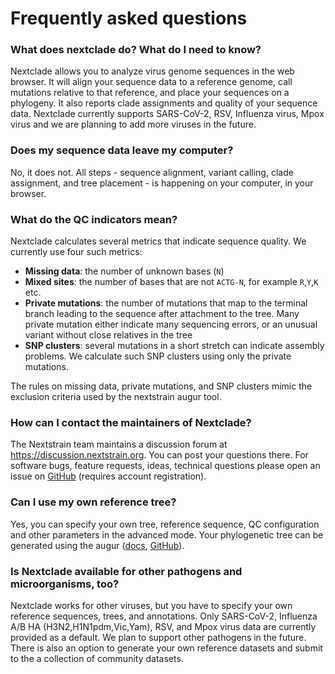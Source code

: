 # Frequently asked questions

### What does nextclade do? What do I need to know?

Nextclade allows you to analyze virus genome sequences in the web browser. It will align your sequence data to a reference genome, call mutations relative to that reference, and place your sequences on a phylogeny. It also reports clade assignments and quality of your sequence data. Nextclade currently supports SARS-CoV-2, RSV, Influenza virus, Mpox virus and we are planning to add more viruses in the future.

### Does my sequence data leave my computer?

No, it does not. All steps - sequence alignment, variant calling, clade assignment, and tree placement - is happening on your computer, in your browser.

### What do the QC indicators mean?

Nextclade calculates several metrics that indicate sequence quality. We currently use four such metrics:

- **Missing data**: the number of unknown bases (`N`)
- **Mixed sites**: the number of bases that are not `ACTG-N`, for example `R`,`Y`,`K` etc.
- **Private mutations**: the number of mutations that map to the terminal branch leading to the sequence after attachment to the tree. Many private mutation either indicate many sequencing errors, or an unusual variant without close relatives in the tree
- **SNP clusters**: several mutations in a short stretch can indicate assembly problems. We calculate such SNP clusters using only the private mutations.

The rules on missing data, private mutations, and SNP clusters mimic the exclusion criteria used by the nextstrain augur tool.

### How can I contact the maintainers of Nextclade?

The Nextstrain team maintains a discussion forum at <https://discussion.nextstrain.org>. You can post your questions there. For software bugs, feature requests, ideas, technical questions please open an issue on [GitHub](https://github.com/nextstrain/nextclade/issues/new/choose) (requires account registration).

### Can I use my own reference tree?

Yes, you can specify your own tree, reference sequence, QC configuration and other parameters in the advanced mode. Your phylogenetic tree can be generated using the augur ([docs](https://docs.nextstrain.org/), [GitHub](https://github.com/nextstrain/augur)).

### Is Nextclade available for other pathogens and microorganisms, too?

Nextclade works for other viruses, but you have to specify your own reference sequences, trees, and annotations. Only SARS-CoV-2, Influenza A/B HA (H3N2,H1N1pdm,Vic,Yam), RSV, and Mpox virus data are currently provided as a default. We plan to support other pathogens in the future.
There is also an option to generate your own reference datasets and submit to the a collection of community datasets.
